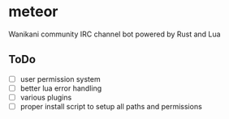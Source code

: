 meteor
====

Wanikani community IRC channel bot powered by Rust and Lua

ToDo
----
- [ ] user permission system
- [ ] better lua error handling
- [ ] various plugins
- [ ] proper install script to setup all paths and permissions
